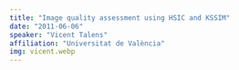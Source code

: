 ```yaml
---
title: "Image quality assessment using HSIC and KSSIM"
date: "2011-06-06"
speaker: "Vicent Talens"
affiliation: "Universitat de València"
img: vicent.webp
---
```

